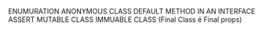 ENUMURATION
ANONYMOUS CLASS
DEFAULT METHOD IN AN INTERFACE
ASSERT
MUTABLE CLASS 
IMMUABLE CLASS (Final Class é Final props) 